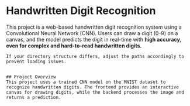 # Handwritten Digit Recognition  

This project is a web-based handwritten digit recognition system using a Convolutional Neural Network (CNN). Users can draw a digit (0-9) on a canvas, and the model predicts the digit in real-time with **high accuracy, even for complex and hard-to-read handwritten digits.**  


```
If your directory structure differs, adjust the paths accordingly to prevent loading issues.


## Project Overview  
This project uses a trained CNN model on the MNIST dataset to recognize handwritten digits. The frontend provides an interactive canvas for drawing digits, while the backend processes the image and returns a prediction.  
